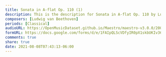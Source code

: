 ```yaml
---
title: Sonata in A-flat Op. 110 (1)
description: This is the description for Sonata in A-flat Op. 110 by Ludwig van Beethoven
composers: [Ludwig van Beethoven]
periods: [Classical]
audioURL: https://OpenMusicDataset.github.io/Maestro/maestro-v3.0.0/2004/MIDI-Unprocessed_XP_01_R1_2004_01-02_ORIG_MID--AUDIO_01_R1_2004_02_Track02_wav.midi
formURL: https://docs.google.com/forms/d/e/1FAIpQLScVDfyIR0pX1skbUKIv36bX6Qod7BNmpmuo33GZGWP6v6b9TQ/viewform
comments: true
share: true
date: 2021-08-08T07:43:13-06:00
---
```

